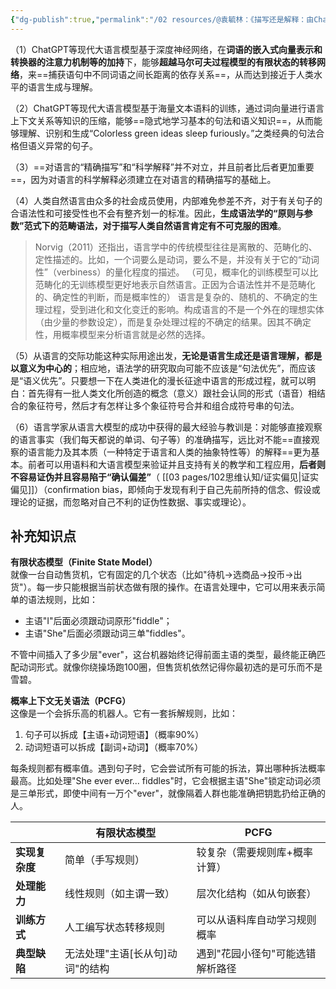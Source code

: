 ```yaml
---
{"dg-publish":true,"permalink":"/02 resources/@袁毓林：《描写还是解释：由ChatGPT反思语言学的两种目标》/","created":"2025-02-05T12:22:45.372+08:00","updated":"2025-03-01T17:27:01.387+08:00"}
---
```


（1）ChatGPT等现代大语言模型基于深度神经网络，在**词语的嵌入式向量表示和转换器的注意力机制等的加持**下，能够**超越马尔可夫过程模型的有限状态的转移网络**，来==捕获语句中不同词语之间长距离的依存关系==，从而达到接近于人类水平的语言生成与理解。

（2）ChatGPT等现代大语言模型基于海量文本语料的训练，通过词向量进行语言上下文关系等知识的压缩，能够==隐式地学习基本的句法和语义知识==，从而能够理解、识别和生成“Colorless green ideas sleep furiously。”之类经典的句法合格但语义异常的句子。

（3）==对语言的“精确描写”和“科学解释”并不对立，并且前者比后者更加重要==，因为对语言的科学解释必须建立在对语言的精确描写的基础上。

（4）人类自然语言由众多的社会成员使用，内部难免参差不齐，对于有关句子的合语法性和可接受性也不会有整齐划一的标准。因此，**生成语法学的“原则与参数”范式下的范畴语法，对于描写人类自然语言肯定有不可克服的困难**。
> Norvig（2011）还指出，语言学中的传统模型往往是离散的、范畴化的、定性描述的。比如，一个词要么是动词，要么不是，并没有关于它的“动词性”（verbiness）的量化程度的描述。
> （可见，概率化的训练模型可以比范畴化的无训练模型更好地表示自然语言。正因为合语法性并不是范畴化的、确定性的判断，而是概率性的）
> 语言是复杂的、随机的、不确定的生理过程，受到进化和文化变迁的影响。构成语言的不是一个外在的理想实体（由少量的参数设定），而是复杂处理过程的不确定的结果。因其不确定性，用概率模型来分析语言就是必然的选择。


（5）从语言的交际功能这种实际用途出发，**无论是语言生成还是语言理解，都是以意义为中心的**；相应地，语法学的研究取向可能不应该是“句法优先”，而应该是“语义优先”。只要想一下在人类进化的漫长征途中语言的形成过程，就可以明白：首先得有一批人类文化所创造的概念（意义）跟社会认同的形式（语音）相结合的象征符号，然后才有怎样让多个象征符号合并和组合成符号串的句法。

（6）语言学家从语言大模型的成功中获得的最大经验与教训是：对能够直接观察的语言事实（我们每天都说的单词、句子等）的准确描写，远比对不能==直接观察的语言能力及其本质（一种特定于语言和人类的抽象特性等）的解释==更为基本。前者可以用语料和大语言模型来验证并且支持有关的教学和工程应用，**后者则不容易证伪并且容易陷于“确认偏差”**（ [[03 pages/102思维认知/证实偏见\|证实偏见]]）（confirmation bias，即倾向于发现有利于自己先前所持的信念、假设或理论的证据，而忽略对自己不利的证伪性数据、事实或理论）。


## 补充知识点
**有限状态模型（Finite State Model）**  
就像一台自动售货机，它有固定的几个状态（比如"待机→选商品→投币→出货"）。每一步只能根据当前状态做有限的操作。在语言处理中，它可以用来表示简单的语法规则，比如：
- 主语"I"后面必须跟动词原形"fiddle"；
- 主语"She"后面必须跟动词三单"fiddles"。

不管中间插入了多少层"ever"，这台机器始终记得前面主语的类型，最终能正确匹配动词形式。就像你绕操场跑100圈，但售货机依然记得你最初选的是可乐而不是雪碧。

**概率上下文无关语法（PCFG）**  
这像是一个会拆乐高的机器人。它有一套拆解规则，比如：
1. 句子可以拆成【主语+动词短语】（概率90%）
2. 动词短语可以拆成【副词+动词】（概率70%） 

每条规则都有概率值。遇到句子时，它会尝试所有可能的拆法，算出哪种拆法概率最高。比如处理"She ever ever... fiddles"时，它会根据主语"She"锁定动词必须是三单形式，即使中间有一万个"ever"，就像隔着人群也能准确把钥匙扔给正确的人。

|                  | 有限状态模型                     | PCFG                          |
|------------------|------------------------------|-------------------------------|
| **实现复杂度**   | 简单（手写规则）                  | 较复杂（需要规则库+概率计算）       |
| **处理能力**     | 线性规则（如主谓一致）              | 层次化结构（如从句嵌套）           |
| **训练方式**     | 人工编写状态转移规则                | 可以从语料库自动学习规则概率        |
| **典型缺陷**     | 无法处理"主语[长从句]动词"的结构      | 遇到"花园小径句"可能选错解析路径    |

